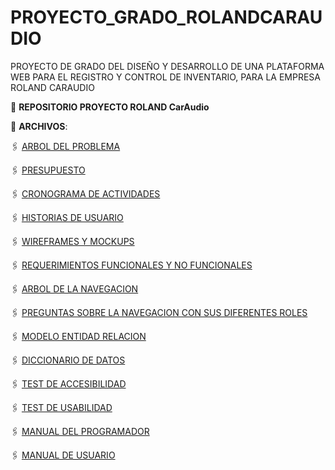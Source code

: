 # PROYECTO_GRADO_ROLANDCARAUDIO
PROYECTO DE GRADO DEL DISEÑO Y DESARROLLO DE UNA PLATAFORMA WEB PARA EL REGISTRO Y CONTROL DE INVENTARIO, PARA LA EMPRESA ROLAND CARAUDIO

:file_folder: **REPOSITORIO PROYECTO ROLAND CarAudio**

:paperclip: **ARCHIVOS**:

🖇️ [ARBOL DEL PROBLEMA](ARBOL_DEL_PROBLEMA_PGRCA.pdf)

🖇️ [PRESUPUESTO](PRESUPUESTO_PGRCA.pdf)

🖇️ [CRONOGRAMA DE ACTIVIDADES](CRONOGRAMA_DE_ACTIVIDADES_PGRCA.pdf)

🖇️ [HISTORIAS DE USUARIO](HISTORIAS_DE_USUARIO_PGRCA.pdf)

🖇️ [WIREFRAMES Y MOCKUPS](WIREFRAMES_Y_MOCUKUPS_PGRCA.pdf)

🖇️ [REQUERIMIENTOS FUNCIONALES Y NO FUNCIONALES](REQUERIMIENTOS_FUNCIONALES_Y_NO_FUNCIONALES_PGRCA.pdf)

🖇️ [ARBOL DE LA NAVEGACION](ARBOL_DE_LA_NAVEGACION_PGRCA.pdf)

🖇️ [PREGUNTAS SOBRE LA NAVEGACION CON SUS DIFERENTES ROLES](PREGUNTAS_DE_LA_NAVEGACION_ROLES_PGRCA.pdf)

🖇️ [MODELO ENTIDAD RELACION](MODELO_ENTIDAD_RELACION_PGRCA.pdf)

🖇️ [DICCIONARIO DE DATOS](DICCIONARIO_DE_DATOS_PGRCA.pdf)

🖇️ [TEST DE ACCESIBILIDAD]()

🖇️ [TEST DE USABILIDAD]()

🖇️ [MANUAL DEL PROGRAMADOR](MANUAL_DEL_PROGRAMADOR_PGRCA.pdf)

🖇️ [MANUAL DE USUARIO]()
